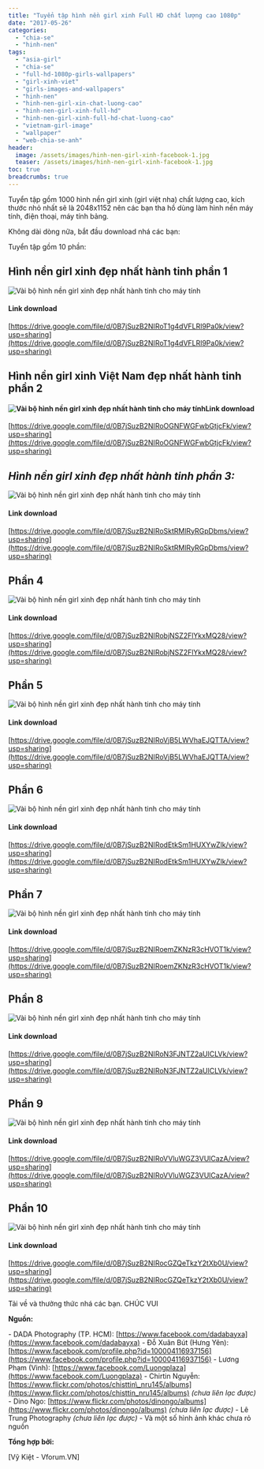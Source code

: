 ```yaml
---
title: "Tuyển tập hình nền girl xinh Full HD chất lượng cao 1080p"
date: "2017-05-26"
categories: 
  - "chia-se"
  - "hinh-nen"
tags: 
  - "asia-girl"
  - "chia-se"
  - "full-hd-1080p-girls-wallpapers"
  - "girl-xinh-viet"
  - "girls-images-and-wallpapers"
  - "hinh-nen"
  - "hinh-nen-girl-xin-chat-luong-cao"
  - "hinh-nen-girl-xinh-full-hd"
  - "hinh-nen-girl-xinh-full-hd-chat-luong-cao"
  - "vietnam-girl-image"
  - "wallpaper"
  - "web-chia-se-anh"
header:
  image: /assets/images/hinh-nen-girl-xinh-facebook-1.jpg
  teaser: /assets/images/hinh-nen-girl-xinh-facebook-1.jpg
toc: true
breadcrumbs: true
---
```


Tuyển tập gồm 1000 hình nền girl xinh (girl việt nha) chất lượng cao, kích thước nhỏ nhất sẽ là 2048x1152 nên các bạn tha hồ dùng làm hình nền máy tính, điện thoại, máy tính bảng.

Không dài dòng nữa, bắt đầu download nhá các bạn:

Tuyển tập gồm 10 phần:

## Hình nền girl xinh đẹp nhất hành tinh phần 1

![Vài bộ hình nền girl xinh đẹp nhất hành tinh cho máy tính](/assets/images/girl-xinh-viet-nam.jpg "girl xinh viet nam")

#### Link download

[https://drive.google.com/file/d/0B7jSuzB2NIRoT1g4dVFLRl9Pa0k/view?usp=sharing](https://drive.google.com/file/d/0B7jSuzB2NIRoT1g4dVFLRl9Pa0k/view?usp=sharing)

## Hình nền girl xinh Việt Nam đẹp nhất hành tinh phần 2

#### ![Vài bộ hình nền girl xinh đẹp nhất hành tinh cho máy tính](/assets/images/hinh-nen-girl-dep-viet-nam-1.jpg "hinh nen girl dep viet nam 1")Link download

[https://drive.google.com/file/d/0B7jSuzB2NIRoOGNFWGFwbGtjcFk/view?usp=sharing](https://drive.google.com/file/d/0B7jSuzB2NIRoOGNFWGFwbGtjcFk/view?usp=sharing)

## _Hình nền girl xinh đẹp nhất hành tinh phần 3:_

![Vài bộ hình nền girl xinh đẹp nhất hành tinh cho máy tính](/assets/images/telasm-hinh-nen-hot-girl-viet-nam-1.jpg "telasm hinh nen hot girl viet nam 1")

#### Link download

[https://drive.google.com/file/d/0B7jSuzB2NIRoSktRMlRyRGpDbms/view?usp=sharing](https://drive.google.com/file/d/0B7jSuzB2NIRoSktRMlRyRGpDbms/view?usp=sharing)

## Phần 4

![Vài bộ hình nền girl xinh đẹp nhất hành tinh cho máy tính](/assets/images/hinh-nen-hot-teen-girl-xinh-9x-viet-nam-2016-1.jpg "hinh nen hot teen girl xinh 9x viet nam 2016 1")

#### Link download

[https://drive.google.com/file/d/0B7jSuzB2NIRobjNSZ2FlYkxMQ28/view?usp=sharing](https://drive.google.com/file/d/0B7jSuzB2NIRobjNSZ2FlYkxMQ28/view?usp=sharing)

## Phần 5

![Vài bộ hình nền girl xinh đẹp nhất hành tinh cho máy tính](/assets/images/hinh-nen-girl-xinh-facebook-2016-1.jpg "hinh nen girl xinh facebook 2016 1")

#### Link download

[https://drive.google.com/file/d/0B7jSuzB2NIRoVjB5LWVhaEJQTTA/view?usp=sharing](https://drive.google.com/file/d/0B7jSuzB2NIRoVjB5LWVhaEJQTTA/view?usp=sharing)

## Phần 6

![Vài bộ hình nền girl xinh đẹp nhất hành tinh cho máy tính](/assets/images/girl-cute-han-quoc-telasm.jpg "girl cute han quoc telasm")

#### Link download

[https://drive.google.com/file/d/0B7jSuzB2NIRodEtkSm1HUXYwZlk/view?usp=sharing](https://drive.google.com/file/d/0B7jSuzB2NIRodEtkSm1HUXYwZlk/view?usp=sharing)

## Phần 7

![Vài bộ hình nền girl xinh đẹp nhất hành tinh cho máy tính](/assets/images/hinh-nen-girl-xinh-facebook-1.jpg "hinh nen girl xinh facebook 1")

#### Link download

[https://drive.google.com/file/d/0B7jSuzB2NIRoemZKNzR3cHVOT1k/view?usp=sharing](https://drive.google.com/file/d/0B7jSuzB2NIRoemZKNzR3cHVOT1k/view?usp=sharing)

## Phần 8

![Vài bộ hình nền girl xinh đẹp nhất hành tinh cho máy tính](/assets/images/girl-xinh-gai-dep-2016-1.jpg "girl xinh gai dep 2016 1")

#### Link download

[https://drive.google.com/file/d/0B7jSuzB2NIRoN3FJNTZ2aUlCLVk/view?usp=sharing](https://drive.google.com/file/d/0B7jSuzB2NIRoN3FJNTZ2aUlCLVk/view?usp=sharing)

## Phần 9

![Vài bộ hình nền girl xinh đẹp nhất hành tinh cho máy tính](/assets/images/girl-dep-18-1.jpg "girl dep 18 1")

#### Link download

[https://drive.google.com/file/d/0B7jSuzB2NIRoVVluWGZ3VUlCazA/view?usp=sharing](https://drive.google.com/file/d/0B7jSuzB2NIRoVVluWGZ3VUlCazA/view?usp=sharing)

## Phần 10

![Vài bộ hình nền girl xinh đẹp nhất hành tinh cho máy tính](/assets/images/hinh-nen-girl-xinh-dep-nhat-hanh-tinh.jpg "hinh nen girl xinh dep nhat hanh tinh")

#### Link download

[https://drive.google.com/file/d/0B7jSuzB2NIRocGZQeTkzY2tXb0U/view?usp=sharing](https://drive.google.com/file/d/0B7jSuzB2NIRocGZQeTkzY2tXb0U/view?usp=sharing)

Tải về và thưởng thức nhá các bạn. CHÚC VUI

**Nguồn:**

\- DADA Photography (TP. HCM): [https://www.facebook.com/dadabayxa](https://www.facebook.com/dadabayxa) - Đỗ Xuân Bút (Hưng Yên): [https://www.facebook.com/profile.php?id=100004116937156](https://www.facebook.com/profile.php?id=100004116937156) - Lương Phạm (Vinh): [https://www.facebook.com/Luongplaza](https://www.facebook.com/Luongplaza) - Chirtin Nguyễn: [https://www.flickr.com/photos/chisttin\_nru145/albums](https://www.flickr.com/photos/chisttin_nru145/albums) _(chưa liên lạc được)_ - Dino Ngo: [https://www.flickr.com/photos/dinongo/albums](https://www.flickr.com/photos/dinongo/albums) _(chưa liên lạc được)_ - Lê Trung Photography _(chưa liên lạc được)_ - Và một số hình ảnh khác chưa rỏ nguồn

**Tổng hợp bởi:**

\[Vỹ Kiệt - Vforum.VN\]
